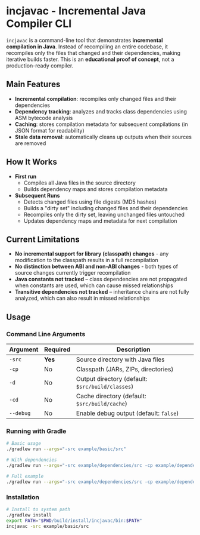 # incjavac - Incremental Java Compiler CLI

`incjavac` is a command-line tool that demonstrates **incremental compilation in Java**. Instead of recompiling an
entire codebase, it recompiles only the files that changed and their dependencies, making iterative builds faster. This
is an **educational proof of concept**, not a production-ready compiler.

## Main Features

- **Incremental compilation**: recompiles only changed files and their dependencies
- **Dependency tracking**: analyzes and tracks class dependencies using ASM bytecode analysis
- **Caching**: stores compilation metadata for subsequent compilations (in JSON format for readability)
- **Stale data removal**: automatically cleans up outputs when their sources are removed

## How It Works

- **First run**
    - Compiles all Java files in the source directory
    - Builds dependency maps and stores compilation metadata
- **Subsequent Runs**
    - Detects changed files using file digests (MD5 hashes)
    - Builds a "dirty set" including changed files and their dependencies
    - Recompiles only the dirty set, leaving unchanged files untouched
    - Updates dependency maps and metadata for next compilation

## Current Limitations

- **No incremental support for library (classpath) changes** - any modification to the classpath results in a full
  recompilation
- **No distinction between ABI and non-ABI changes** - both types of source changes currently trigger recompilation
- **Java constants not tracked** – class dependencies are not propagated when constants are used, which can cause missed
  relationships
- **Transitive dependencies not tracked** – inheritance chains are not fully analyzed, which can also result in missed relationships

## Usage

### Command Line Arguments

| Argument  | Required | Description                                      |
|-----------|----------|--------------------------------------------------|
| `-src`    | **Yes**  | Source directory with Java files                 |
| `-cp`     | No       | Classpath (JARs, ZIPs, directories)              |
| `-d`      | No       | Output directory (default: `$src/build/classes`) |
| `-cd`     | No       | Cache directory (default: `$src/build/cache`)    |
| `--debug` | No       | Enable debug output (default: `false`)           |

### Running with Gradle

```bash
# Basic usage
./gradlew run --args="-src example/basic/src"

# With dependencies
./gradlew run --args="-src example/dependencies/src -cp example/dependencies/lib/classes:example/dependencies/lib/time.jar:example/dependencies/lib/formatter.zip"

# Full example
./gradlew run --args="-src example/dependencies/src -cp example/dependencies/lib/classes:example/dependencies/lib/time.jar:example/dependencies/lib/formatter.zip -d example/dependencies/build/classes -cd example/dependencies/build/cache --debug"
```

### Installation

```bash
# Install to system path
./gradlew install
export PATH="$PWD/build/install/incjavac/bin:$PATH"
incjavac -src example/basic/src
```
